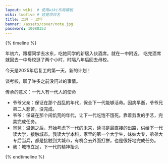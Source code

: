```yaml
---
layout: wiki  # 使用wiki布局模板
wiki: twofive # 这是项目名
title: 二月 - 过年
banner: /assets/cover/note.jpg
password: 10080353
---
```


{% timeline %}

<!-- node 2025.02.03 -->
年初六，跟樱同学去水东，吃她同学的新居入伙酒席。就在一中附近。
吃完酒席就回去一中母校逛了两个小时，时隔八年后回去母校。

<!-- node 2025.02.07 -->
今天是2025年后复工的第一天，新的计划！

<!-- node 2025.02.11 -->
谈考核，聊了许多之前没问过的事情。

<!-- node 2025.02.14 -->
传承的意义：一代人有一代人的使命
- 爷爷父亲：保证在那个战乱的年代，保全下一代能够活命。因病早逝，爷爷兄弟二人悲苦，没完成。
- 爷爷：保证在那个闹饥荒的年代，让下一代吃饱不饿死。靠着剪发的手艺，完美完成任务。
- 爸爸：温饱之后，开始考虑下一代的未来，读书是最直接的出路，供给下一代读大学，接触城市。我读大学本科，家里的第一个大学生，妹妹大专，弟弟大专后当兵，都是接触到大城市，有机会去外面打拼，也是很好地完成任务。
- 我：城市立足，下一代的精神抬头


{% endtimeline %}